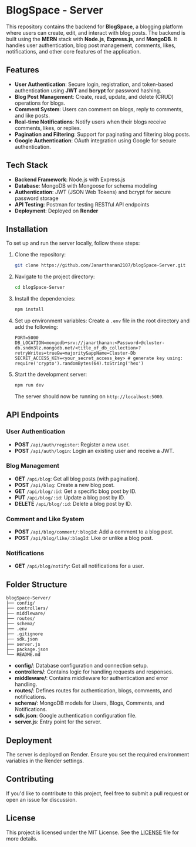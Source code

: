# BlogSpace - Server

This repository contains the backend for **BlogSpace**, a blogging platform where users can create, edit, and interact with blog posts. The backend is built using the **MERN** stack with **Node.js**, **Express.js**, and **MongoDB**. It handles user authentication, blog post management, comments, likes, notifications, and other core features of the application.

## Features

- **User Authentication**: Secure login, registration, and token-based authentication using **JWT** and **bcrypt** for password hashing.
- **Blog Post Management**: Create, read, update, and delete (CRUD) operations for blogs.
- **Comment System**: Users can comment on blogs, reply to comments, and like posts.
- **Real-time Notifications**: Notify users when their blogs receive comments, likes, or replies.
- **Pagination and Filtering**: Support for paginating and filtering blog posts.
- **Google Authentication**: OAuth integration using Google for secure authentication.

## Tech Stack

- **Backend Framework**: Node.js with Express.js
- **Database**: MongoDB with Mongoose for schema modeling
- **Authentication**: JWT (JSON Web Tokens) and bcrypt for secure password storage
- **API Testing**: Postman for testing RESTful API endpoints
- **Deployment**: Deployed on **Render**

## Installation

To set up and run the server locally, follow these steps:

1. Clone the repository:
   ```bash
   git clone https://github.com/Janarthanan2107/blogSpace-Server.git
   ```
2. Navigate to the project directory:
   ```bash
   cd blogSpace-Server
   ```
3. Install the dependencies:
   ```bash
   npm install
   ```
4. Set up environment variables:
   Create a `.env` file in the root directory and add the following:
   ```plaintext
   PORT=5000
   DB_LOCATION=mongodb+srv://janarthanan:<Password>@cluster-db.sndm3lz.mongodb.net/<title_of_db_collection>?retryWrites=true&w=majority&appName=Cluster-Db
   SECRET_ACCESS_KEY=<your_secret_access_key> # generate key using: require('crypto').randomBytes(64).toString('hex')
   ```
5. Start the development server:
   ```bash
   npm run dev
   ```
   The server should now be running on `http://localhost:5000`.

## API Endpoints

### User Authentication

- **POST** `/api/auth/register`: Register a new user.
- **POST** `/api/auth/login`: Login an existing user and receive a JWT.

### Blog Management

- **GET** `/api/blog`: Get all blog posts (with pagination).
- **POST** `/api/blog`: Create a new blog post.
- **GET** `/api/blog/:id`: Get a specific blog post by ID.
- **PUT** `/api/blog/:id`: Update a blog post by ID.
- **DELETE** `/api/blog/:id`: Delete a blog post by ID.

### Comment and Like System

- **POST** `/api/blog/comment/:blogId`: Add a comment to a blog post.
- **POST** `/api/blog/like/:blogId`: Like or unlike a blog post.

### Notifications

- **GET** `/api/blog/notify`: Get all notifications for a user.

## Folder Structure

```plaintext
blogSpace-Server/
├── config/
├── controllers/
├── middleware/
├── routes/
├── schema/
├── .env
├── .gitignore
├── sdk.json
├── server.js
├── package.json
└── README.md
```

- **config/**: Database configuration and connection setup.
- **controllers/**: Contains logic for handling requests and responses.
- **middleware/**: Contains middleware for authentication and error handling.
- **routes/**: Defines routes for authentication, blogs, comments, and notifications.
- **schema/**: MongoDB models for Users, Blogs, Comments, and Notifications.
- **sdk.json**: Google authentication configuration file.
- **server.js**: Entry point for the server.

## Deployment

The server is deployed on Render. Ensure you set the required environment variables in the Render settings.

## Contributing

If you'd like to contribute to this project, feel free to submit a pull request or open an issue for discussion.

## License

This project is licensed under the MIT License. See the [LICENSE](LICENSE) file for more details.
